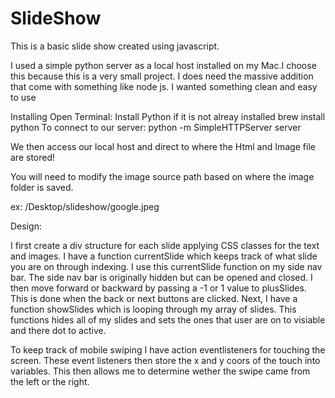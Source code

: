 # SlideShow


This is a basic slide show created using javascript. 


I used a simple python server as a local host installed on my Mac.I choose this because this is a very small project. I does need the massive addition that come with something like node js. I wanted something clean and easy to use 

Installing 
Open Terminal: 
Install Python if it is not alreay installed
brew install python
To connect to our server: 
python -m SimpleHTTPServer server 

We then access our local host and direct to where the Html and Image file are stored! 

You will need to modify the image source path based on where the image folder is saved.

ex:
/Desktop/slideshow/google.jpeg

Design: 

I first create a div structure for each slide applying CSS classes for the text and images. I have a function currentSlide which 
keeps track of what slide you are on through indexing. I use this currentSlide function on my side nav bar. The side nav bar is originally
hidden but can be opened and closed. I then move forward or backward by passing a -1 or 1 value to plusSlides. This 
is done when the back or next buttons are clicked. Next, I have a function showSlides which is looping through my array of slides.
This functions hides all of my slides and sets the ones that user are on to visiable and there dot to active. 

To keep track of mobile swiping I have action eventlisteners for touching the screen. These event listeners then store the x and y 
coors of the touch into variables. This then allows me to determine wether the swipe came from the left or the right. 


